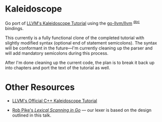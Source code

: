 Kaleidoscope
============

Go port of [LLVM's Kaleidoscope Tutorial](http://llvm.org/docs/tutorial/LangImpl1.html) using the [go-llvm/llvm](http://github.com/go-llvm/llvm) <sup>[doc](godoc.org/github.com/go-llvm/llvm)</sup> bindings.

This currently is a fully functional clone of the completed tutorial with slightly modified syntax (optional end of statement semicolons). The syntax will be conformant in the future—I'm currently cleaning up the parser and will add mandatory semicolons during this process.

After I'm done cleaning up the current code, the plan is to break it back up into chapters and port the text of the tutorial as well.

Other Resources
===============

* [LLVM's Official C++ Kaleidoscope Tutorial](http://llvm.org/docs/tutorial/LangImpl1.html)

* [Rob Pike's *Lexical Scanning in Go*](http://www.youtube.com/watch?v=HxaD_trXwRE) — our lexer is based on the design outlined in this talk.